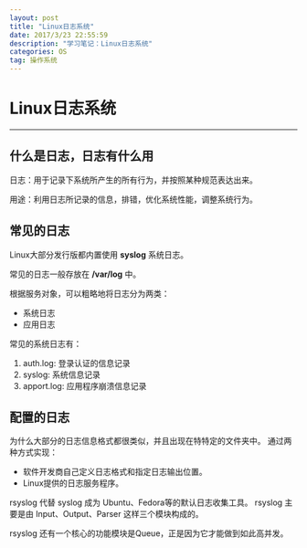 ```yaml
---
layout: post
title: "Linux日志系统"
date: 2017/3/23 22:55:59 
description: "学习笔记：Linux日志系统"
categories: OS
tag: 操作系统
---
```


# Linux日志系统

---


## 什么是日志，日志有什么用
日志：用于记录下系统所产生的所有行为，并按照某种规范表达出来。

用途：利用日志所记录的信息，排错，优化系统性能，调整系统行为。


## 常见的日志
Linux大部分发行版都内置使用 **syslog** 系统日志。

常见的日志一般存放在 **/var/log** 中。

根据服务对象，可以粗略地将日志分为两类：

* 系统日志
* 应用日志


常见的系统日志有：

1. auth.log: 登录认证的信息记录
2. syslog: 系统信息记录
3. apport.log: 应用程序崩溃信息记录


## 配置的日志
为什么大部分的日志信息格式都很类似，并且出现在特特定的文件夹中。
通过两种方式实现：

* 软件开发商自己定义日志格式和指定日志输出位置。
* Linux提供的日志服务程序。

rsyslog 代替 syslog 成为 Ubuntu、Fedora等的默认日志收集工具。
rsyslog 主要是由 Input、Output、Parser 这样三个模块构成的。

rsyslog 还有一个核心的功能模块是Queue，正是因为它才能做到如此高并发。

